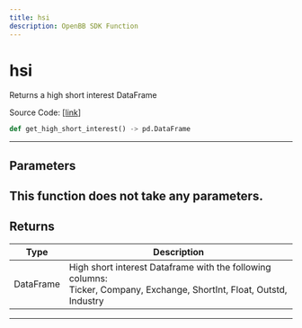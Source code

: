 ```yaml
---
title: hsi
description: OpenBB SDK Function
---
```


# hsi

Returns a high short interest DataFrame

Source Code: [[link](https://github.com/OpenBB-finance/OpenBBTerminal/tree/main/openbb_terminal/stocks/dark_pool_shorts/shortinterest_model.py#L18)]
```python
def get_high_short_interest() -> pd.DataFrame
```
---
## Parameters
This function does not take any parameters.
---
## Returns
| Type | Description |
| ---- | ----------- |
| DataFrame | High short interest Dataframe with the following columns:<br/>Ticker, Company, Exchange, ShortInt, Float, Outstd, Industry |
---
